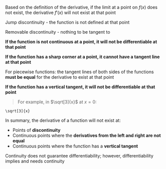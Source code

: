 

  Based on the definition of the derivative, if the limit at a point on $f(x)$ does not exist, the derivative $f'(x)$ will not exist at that point

Jump discontinuity - the function is not defined at that point

Removable discontinuity - nothing to be tangent to

**If the function is not continuous at a point, it will not be differentiable at that point**

**If the function has a sharp corner at a point, it cannot have a tangent line at that point**

For piecewise functions: the tangent lines of both sides of the functions **must be equal** for the derivative to exist at that point


**If the function has a vertical tangent, it will not be differentiable at that point**

> For example, in $\sqrt[3]{x}$ at $x = 0$:

```desmos-graph
\sqrt[3]{x}
```

In summary, the derivative of a function will not exist at:
- Points of **discontinuity**
- Continuous points where the **derivatives from the left and right are not equal**
- Continuous points where the function has a **vertical tangent**

Continuity does not guarantee differentiability; however, differentiability implies and needs continuity
